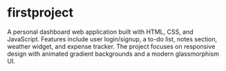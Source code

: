 # firstproject
A personal dashboard web application built with HTML, CSS, and JavaScript. Features include user login/signup, a to-do list, notes section, weather widget, and expense tracker. The project focuses on responsive design with animated gradient backgrounds and a modern glassmorphism UI.
